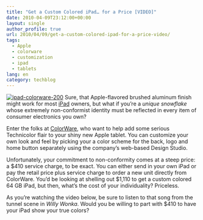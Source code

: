 ```yaml
---
title: "Get a Custom Colored iPad… for a Price [VIDEO]"
date: 2010-04-09T23:12:00+00:00
layout: single
author_profile: true
url: 2010/04/09/get-a-custom-colored-ipad-for-a-price-video/
tags:
  - Apple
  - colorware
  - customization
  - ipad
  - tablets
lang: en
category: techblog
---
```

[![ipad-colorware-200](http://lh6.ggpht.com/_vaUVXcmC3OI/S7-tWOOa0_I/AAAAAAAAB34/1N_SpD1o318/ipad-colorware-260_thumb%5B2%5D.jpg?imgmax=800 "ipad-colorware-200")](http://lh5.ggpht.com/_vaUVXcmC3OI/S7-tUBUxjHI/AAAAAAAAB30/l1HsiTiXjzQ/s1600-h/ipad-colorware-260%5B4%5D.jpg) Sure, that Apple-flavored brushed aluminum finish might work for most [iPad](http://mashable.com/2010/01/27/ipad/) owners, but what if you’re a _unique snowflake_ whose extremely non-conformist identity must be reflected in every item of consumer electronics you own? 

Enter the folks at [ColorWare](http://www.colorwarepc.com/p-228-ipad.aspx), who want to help add some serious Technicolor flair to your shiny new Apple tablet. You can customize your own look and feel by picking your a color scheme for the back, logo and home button separately using the company’s web-based Design Studio. 

Unfortunately, your commitment to non-conformity comes at a steep price: a $410 service charge, to be exact. You can either send in your own iPad or pay the retail price plus service charge to order a new unit directly from ColorWare. You’d be looking at shelling out $1,110 to get a custom colored 64 GB iPad, but then, what’s the cost of your individuality? Priceless. 

As you’re watching the video below, be sure to listen to that song from the tunnel scene in _Willy Wonka_. Would you be willing to part with $410 to have your iPad show your true colors?